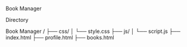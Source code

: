 Book Manager 


Directory 

Book Manager /
├── css/
│   └── style.css
├── js/
│   └── script.js
├── index.html
├── profile.html
├── books.html
